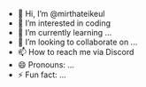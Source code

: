 - 👋 Hi, I’m @mirthateikeul
- 👀 I’m interested in coding
- 🌱 I’m currently learning ...
- 💞️ I’m looking to collaborate on ...
- 📫 How to reach me via Discord
- 😄 Pronouns: ...
- ⚡ Fun fact: ...

<!---
mirthateikeul/mirthateikeul is a ✨ special ✨ repository because its `README.md` (this file) appears on your GitHub profile.
You can click the Preview link to take a look at your changes.
--->
